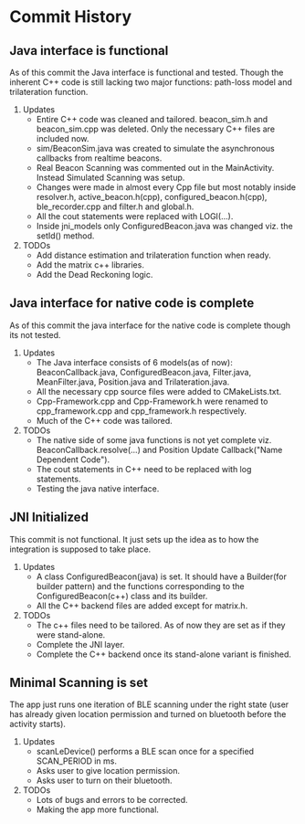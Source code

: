 Commit History
==============
## Java interface is functional
As of this commit the Java interface is functional and tested. Though the inherent C++ code is still lacking 
two major functions: path-loss model and trilateration function.
1. Updates
   - Entire C++ code was cleaned and tailored. beacon_sim.h and beacon_sim.cpp was deleted. Only the necessary 
   C++ files are included now.
   - sim/BeaconSim.java was created to simulate the asynchronous callbacks from realtime beacons.
   - Real Beacon Scanning was commented out in the MainActivity. Instead Simulated Scanning was setup.
   - Changes were made in almost every Cpp file but most notably inside resolver.h, active_beacon.h(cpp),
   configured_beacon.h(cpp), ble_recorder.cpp and filter.h and global.h.
   - All the cout statements were replaced with LOGI(...).
   - Inside jni_models only ConfiguredBeacon.java was changed viz. the setId() method.
2. TODOs
   - Add distance estimation and trilateration function when ready.
   - Add the matrix c++ libraries.
   - Add the Dead Reckoning logic.
   
## Java interface for native code is complete
As of this commit the java interface for the native code is complete though its not tested.
1. Updates
   - The Java interface consists of 6 models(as of now): BeaconCallback.java, ConfiguredBeacon.java,
   Filter.java, MeanFilter.java, Position.java and Trilateration.java.
   - All the necessary cpp source files were added to CMakeLists.txt.
   - Cpp-Framework.cpp and Cpp-Framework.h were renamed to cpp_framework.cpp and cpp_framework.h respectively.
   - Much of the C++ code was tailored.
2. TODOs
   - The native side of some java functions is not yet complete viz. BeaconCallback.resolve(...) and
     Position Update Callback("Name Dependent Code").
   - The cout statements in C++ need to be replaced with log statements.
   - Testing the java native interface.
   
## JNI Initialized
This commit is not functional. It just sets up the idea as to how the integration is supposed
to take place.
1. Updates
   - A class ConfiguredBeacon(java) is set. It should have a Builder(for builder pattern) and
   the functions corresponding to the ConfiguredBeacon(c++) class and its builder.
   - All the C++ backend files are added except for matrix.h.
2. TODOs
   - The c++ files need to be tailored. As of now they are set as if they were stand-alone.
   - Complete the JNI layer.
   - Complete the C++ backend once its stand-alone variant is finished.
   
## Minimal Scanning is set
The app just runs one iteration of BLE scanning under the right state (user has already given
location permission and  turned on bluetooth before the activity starts).
1. Updates
    - scanLeDevice() performs a BLE scan once for a specified  SCAN_PERIOD in ms.
    - Asks user to give location permission.
    - Asks user to turn on their bluetooth.
2. TODOs
    - Lots of bugs and errors to be corrected.
    - Making the app more functional.